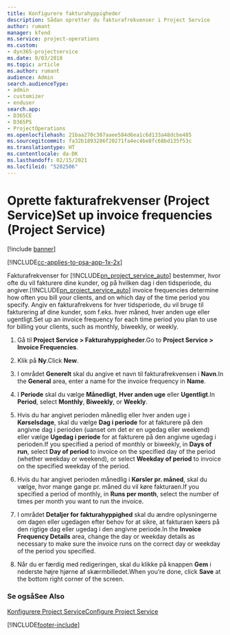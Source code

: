 ```yaml
---
title: Konfigurere fakturahyppigheder
description: Sådan opretter du fakturafrekvenser i Project Service
author: rumant
manager: kfend
ms.service: project-operations
ms.custom:
- dyn365-projectservice
ms.date: 8/03/2018
ms.topic: article
ms.author: rumant
audience: Admin
search.audienceType:
- admin
- customizer
- enduser
search.app:
- D365CE
- D365PS
- ProjectOperations
ms.openlocfilehash: 21baa270c307aaee584d6ea1c6d133a48dcbe485
ms.sourcegitcommit: fa32b1893286f20271fa4ec4be8fc68bd135f53c
ms.translationtype: HT
ms.contentlocale: da-DK
ms.lasthandoff: 02/15/2021
ms.locfileid: "5282506"
---
```

# <a name="set-up-invoice-frequencies-project-service"></a><span data-ttu-id="3f770-103">Oprette fakturafrekvenser (Project Service)</span><span class="sxs-lookup"><span data-stu-id="3f770-103">Set up invoice frequencies (Project Service)</span></span>

[!include [banner](../includes/psa-now-project-operations.md)]

[!INCLUDE[cc-applies-to-psa-app-1x-2x](../includes/cc-applies-to-psa-app-1x-2x.md)]

<span data-ttu-id="3f770-104">Fakturafrekvenser for [!INCLUDE[pn_project_service_auto](../includes/pn-project-service-auto.md)] bestemmer, hvor ofte du vil fakturere dine kunder, og på hvilken dag i den tidsperiode, du angiver.</span><span class="sxs-lookup"><span data-stu-id="3f770-104">[!INCLUDE[pn_project_service_auto](../includes/pn-project-service-auto.md)] invoice frequencies determine how often you bill your clients, and on which day of the time period you specify.</span></span> <span data-ttu-id="3f770-105">Angiv en fakturafrekvens for hver tidsperiode, du vil bruge til fakturering af dine kunder, som f.eks. hver måned, hver anden uge eller ugentligt.</span><span class="sxs-lookup"><span data-stu-id="3f770-105">Set up an invoice frequency for each time period you plan to use for billing your clients, such as monthly, biweekly, or weekly.</span></span>  
  
1.  <span data-ttu-id="3f770-106">Gå til **Project Service > Fakturahyppigheder**.</span><span class="sxs-lookup"><span data-stu-id="3f770-106">Go to **Project Service > Invoice Frequencies**.</span></span>  
  
2.  <span data-ttu-id="3f770-107">Klik på **Ny**.</span><span class="sxs-lookup"><span data-stu-id="3f770-107">Click **New**.</span></span>  
  
3.  <span data-ttu-id="3f770-108">I området **Generelt** skal du angive et navn til fakturafrekvensen i **Navn**.</span><span class="sxs-lookup"><span data-stu-id="3f770-108">In the **General** area, enter a name for the invoice frequency in **Name**.</span></span>  
  
4.  <span data-ttu-id="3f770-109">I **Periode** skal du vælge **Månedligt**, **Hver anden uge** eller **Ugentligt**.</span><span class="sxs-lookup"><span data-stu-id="3f770-109">In **Period**, select **Monthly**, **Biweekly**, or **Weekly**.</span></span>  
  
5.  <span data-ttu-id="3f770-110">Hvis du har angivet perioden månedlig eller hver anden uge i **Kørselsdage**, skal du vælge **Dag i periode** for at fakturere på den angivne dag i perioden (uanset om det er en ugedag eller weekend) eller vælge **Ugedag i periode** for at fakturere på den angivne ugedag i perioden.</span><span class="sxs-lookup"><span data-stu-id="3f770-110">If you specified a period of monthly or biweekly, in **Days of run**, select **Day of period** to invoice on the specified day of the period (whether weekday or weekend), or select **Weekday of period** to invoice on the specified weekday of the period.</span></span>  
  
6.  <span data-ttu-id="3f770-111">Hvis du har angivet perioden månedlig i **Kørsler pr. måned**, skal du vælge, hvor mange gange pr. måned du vil køre fakturaen.</span><span class="sxs-lookup"><span data-stu-id="3f770-111">If you specified a period of monthly, in **Runs per month**, select the number of times per month you want to run the invoice.</span></span>  
  
7.  <span data-ttu-id="3f770-112">I området **Detaljer for fakturahyppighed** skal du ændre oplysningerne om dagen eller ugedagen efter behov for at sikre, at fakturaen køers på den rigtige dag eller ugedag i den angivne periode.</span><span class="sxs-lookup"><span data-stu-id="3f770-112">In the **Invoice Frequency Details** area, change the day or weekday details as necessary to make sure the invoice runs on the correct day or weekday of the period you specified.</span></span>  
  
8.  <span data-ttu-id="3f770-113">Når du er færdig med redigeringen, skal du klikke på knappen **Gem** i nederste højre hjørne af skærmbilledet.</span><span class="sxs-lookup"><span data-stu-id="3f770-113">When you’re done, click **Save** at the bottom right corner of the screen.</span></span>  
  
### <a name="see-also"></a><span data-ttu-id="3f770-114">Se også</span><span class="sxs-lookup"><span data-stu-id="3f770-114">See Also</span></span>  
 [<span data-ttu-id="3f770-115">Konfigurere Project Service</span><span class="sxs-lookup"><span data-stu-id="3f770-115">Configure Project Service</span></span>](../psa/configure.md)


[!INCLUDE[footer-include](../includes/footer-banner.md)]
